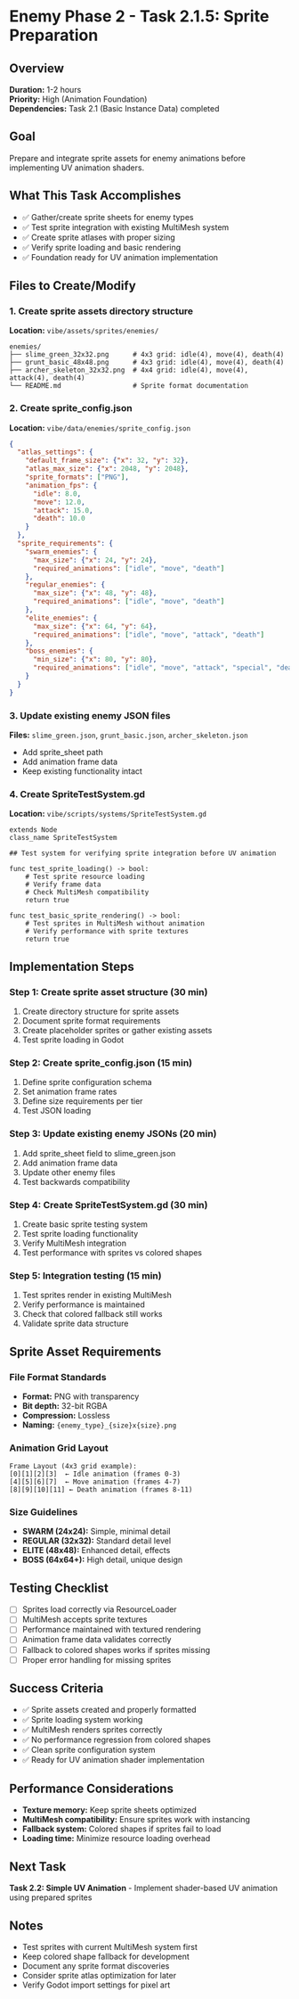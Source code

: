 # Enemy Phase 2 - Task 2.1.5: Sprite Preparation

## Overview
**Duration:** 1-2 hours  
**Priority:** High (Animation Foundation)  
**Dependencies:** Task 2.1 (Basic Instance Data) completed  

## Goal
Prepare and integrate sprite assets for enemy animations before implementing UV animation shaders.

## What This Task Accomplishes
- ✅ Gather/create sprite sheets for enemy types
- ✅ Test sprite integration with existing MultiMesh system
- ✅ Create sprite atlases with proper sizing
- ✅ Verify sprite loading and basic rendering
- ✅ Foundation ready for UV animation implementation

## Files to Create/Modify

### 1. Create sprite assets directory structure
**Location:** `vibe/assets/sprites/enemies/`
```
enemies/
├── slime_green_32x32.png      # 4x3 grid: idle(4), move(4), death(4)
├── grunt_basic_48x48.png      # 4x3 grid: idle(4), move(4), death(4)
├── archer_skeleton_32x32.png  # 4x4 grid: idle(4), move(4), attack(4), death(4)
└── README.md                  # Sprite format documentation
```

### 2. Create sprite_config.json
**Location:** `vibe/data/enemies/sprite_config.json`
```json
{
  "atlas_settings": {
    "default_frame_size": {"x": 32, "y": 32},
    "atlas_max_size": {"x": 2048, "y": 2048},
    "sprite_formats": ["PNG"],
    "animation_fps": {
      "idle": 8.0,
      "move": 12.0,
      "attack": 15.0,
      "death": 10.0
    }
  },
  "sprite_requirements": {
    "swarm_enemies": {
      "max_size": {"x": 24, "y": 24},
      "required_animations": ["idle", "move", "death"]
    },
    "regular_enemies": {
      "max_size": {"x": 48, "y": 48},
      "required_animations": ["idle", "move", "death"]
    },
    "elite_enemies": {
      "max_size": {"x": 64, "y": 64},
      "required_animations": ["idle", "move", "attack", "death"]
    },
    "boss_enemies": {
      "min_size": {"x": 80, "y": 80},
      "required_animations": ["idle", "move", "attack", "special", "death"]
    }
  }
}
```

### 3. Update existing enemy JSON files
**Files:** `slime_green.json`, `grunt_basic.json`, `archer_skeleton.json`
- Add sprite_sheet path
- Add animation frame data
- Keep existing functionality intact

### 4. Create SpriteTestSystem.gd
**Location:** `vibe/scripts/systems/SpriteTestSystem.gd`
```gdscript
extends Node
class_name SpriteTestSystem

## Test system for verifying sprite integration before UV animation

func test_sprite_loading() -> bool:
    # Test sprite resource loading
    # Verify frame data
    # Check MultiMesh compatibility
    return true

func test_basic_sprite_rendering() -> bool:
    # Test sprites in MultiMesh without animation
    # Verify performance with sprite textures
    return true
```

## Implementation Steps

### Step 1: Create sprite asset structure (30 min)
1. Create directory structure for sprite assets
2. Document sprite format requirements
3. Create placeholder sprites or gather existing assets
4. Test sprite loading in Godot

### Step 2: Create sprite_config.json (15 min)
1. Define sprite configuration schema
2. Set animation frame rates
3. Define size requirements per tier
4. Test JSON loading

### Step 3: Update existing enemy JSONs (20 min)
1. Add sprite_sheet field to slime_green.json
2. Add animation frame data
3. Update other enemy files
4. Test backwards compatibility

### Step 4: Create SpriteTestSystem.gd (30 min)
1. Create basic sprite testing system
2. Test sprite loading functionality
3. Verify MultiMesh integration
4. Test performance with sprites vs colored shapes

### Step 5: Integration testing (15 min)
1. Test sprites render in existing MultiMesh
2. Verify performance is maintained
3. Check that colored fallback still works
4. Validate sprite data structure

## Sprite Asset Requirements

### File Format Standards
- **Format:** PNG with transparency
- **Bit depth:** 32-bit RGBA
- **Compression:** Lossless
- **Naming:** `{enemy_type}_{size}x{size}.png`

### Animation Grid Layout
```
Frame Layout (4x3 grid example):
[0][1][2][3]  ← Idle animation (frames 0-3)
[4][5][6][7]  ← Move animation (frames 4-7)  
[8][9][10][11] ← Death animation (frames 8-11)
```

### Size Guidelines
- **SWARM (24x24):** Simple, minimal detail
- **REGULAR (32x32):** Standard detail level
- **ELITE (48x48):** Enhanced detail, effects
- **BOSS (64x64+):** High detail, unique design

## Testing Checklist
- [ ] Sprites load correctly via ResourceLoader
- [ ] MultiMesh accepts sprite textures
- [ ] Performance maintained with textured rendering
- [ ] Animation frame data validates correctly
- [ ] Fallback to colored shapes works if sprites missing
- [ ] Proper error handling for missing sprites

## Success Criteria
- ✅ Sprite assets created and properly formatted
- ✅ Sprite loading system working
- ✅ MultiMesh renders sprites correctly
- ✅ No performance regression from colored shapes
- ✅ Clean sprite configuration system
- ✅ Ready for UV animation shader implementation

## Performance Considerations
- **Texture memory:** Keep sprite sheets optimized
- **MultiMesh compatibility:** Ensure sprites work with instancing
- **Fallback system:** Colored shapes if sprites fail to load
- **Loading time:** Minimize resource loading overhead

## Next Task
**Task 2.2: Simple UV Animation** - Implement shader-based UV animation using prepared sprites

## Notes
- Test sprites with current MultiMesh system first
- Keep colored shape fallback for development
- Document any sprite format discoveries
- Consider sprite atlas optimization for later
- Verify Godot import settings for pixel art